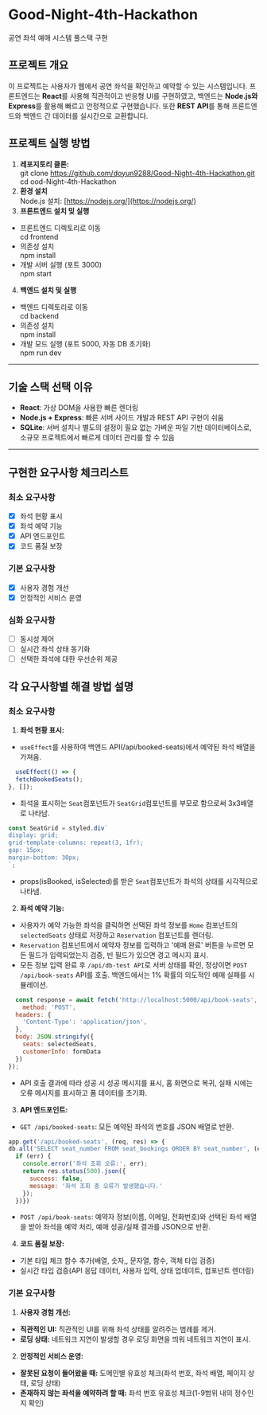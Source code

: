 # Good-Night-4th-Hackathon

공연 좌석 예매 시스템 풀스택 구현

## 프로젝트 개요

이 프로젝트는 사용자가 웹에서 공연 좌석을 확인하고 예약할 수 있는 시스템입니다. 프론트엔드는 **React**를 사용해 직관적이고 반응형 UI를 구현하였고, 백엔드는 **Node.js와 Express**를 활용해 빠르고 안정적으로 구현했습니다. 또한 **REST API**를 통해 프론트엔드와 백엔드 간 데이터를 실시간으로 교환합니다.

## 프로젝트 실행 방법
1. **레포지토리 클론:**  
git clone https://github.com/doyun9288/Good-Night-4th-Hackathon.git  
cd ood-Night-4th-Hackathon
2. **환경 설치**  
Node.js 설치: [https://nodejs.org/](https://nodejs.org/)
3. **프론트엔드 설치 밎 실행**
- 프론트엔드 디렉토리로 이동  
cd frontend
- 의존성 설치  
npm install
- 개발 서버 실행 (포트 3000)  
npm start
4. **백엔드 설치 및 실행**
- 백엔드 디렉토리로 이동  
cd backend
- 의존성 설치  
npm install
- 개발 모드 실행 (포트 5000, 자동 DB 초기화)  
npm run dev

---

## 기술 스택 선택 이유
- **React**: 가상 DOM을 사용한 빠른 렌더링
- **Node.js + Express**: 빠른 서버 사이드 개발과 REST API 구현이 쉬움
- **SQLite**: 서버 설치나 별도의 설정이 필요 없는 가벼운 파일 기반 데이터베이스로, 소규모 프로젝트에서 빠르게 데이터 관리를 할 수 있음

---

## 구현한 요구사항 체크리스트
### 최소 요구사항
- [x] 좌석 현황 표시
- [x] 좌석 예약 기능
- [x] API 엔드포인트
- [x] 코드 품질 보장
### 기본 요구사항
- [x] 사용자 경험 개선
- [x] 안정적인 서비스 운영
### 심화 요구사항
- [ ] 동시성 제어
- [ ] 실시간 좌석 상태 동기화
- [ ] 선택한 좌석에 대한 우선순위 제공

## 각 요구사항별 해결 방법 설명
### 최소 요구사항
1. **좌석 현황 표시:**
  - `useEffect`를 사용하여 백엔드 API(/api/booked-seats)에서 예약된 좌석 배열을 가져옴.
  ``` javascript
    useEffect(() => {
    fetchBookedSeats();
  }, []);
  ```
  - 좌석을 표시하는 `Seat`컴포넌트가 `SeatGrid`컴포넌트를 부모로 함으로써 3x3배열로 나타남.
  ``` javascript
  const SeatGrid = styled.div`
  display: grid;
  grid-template-columns: repeat(3, 1fr);
  gap: 15px;
  margin-bottom: 30px;
  `;
  ```
  - props(isBooked, isSelected)를 받은 `Seat`컴포넌트가 좌석의 상태를 시각적으로 나타냄.
2. **좌석 예약 기능:**
  - 사용자가 예약 가능한 좌석을 클릭하면 선택된 좌석 정보를 `Home` 컴포넌트의 `selectedSeats` 상태로 저장하고 `Reservation` 컴포넌트를 렌더링.
  - `Reservation` 컴포넌트에서 예약자 정보를 입력하고 '예매 완료' 버튼을 누르면 모든 필드가 입력되었는지 검증, 빈 필드가 있으면 경고 메시지 표시.
  - 모든 정보 입력 완료 후 `/api/db-test API`로 서버 상태를 확인, 정상이면 `POST /api/book-seats` API를 호출. 백엔드에서는 1% 확률의 의도적인 예매 실패를 시뮬레이션.
  ``` javascript
    const response = await fetch('http://localhost:5000/api/book-seats', {
      method: 'POST',
    headers: {
      'Content-Type': 'application/json',
    },
    body: JSON.stringify({
      seats: selectedSeats,
      customerInfo: formData
    })
  });
  ```
  - API 호출 결과에 따라 성공 시 성공 메시지를 표시, 홈 화면으로 복귀, 실패 시에는 오류 메시지를 표시하고 폼 데이터를 초기화.
3. **API 엔드포인트:**
  - `GET /api/booked-seats`: 모든 예약된 좌석의 번호를 JSON 배열로 반환.
  ``` javascript
  app.get('/api/booked-seats', (req, res) => {
  db.all('SELECT seat_number FROM seat_bookings ORDER BY seat_number', (err, rows) => {
    if (err) {
      console.error('좌석 조회 오류:', err);
      return res.status(500).json({
        success: false,
        message: '좌석 조회 중 오류가 발생했습니다.'
      });
    })})
  ```
  - `POST /api/book-seats`: 예약자 정보(이름, 이메일, 전화번호)와 선택된 좌석 배열을 받아 좌석을 예약 처리, 예매 성공/실패 결과를 JSON으로 반환.
4. **코드 품질 보장:**
  - 기본 타입 체크 함수 추가(배열, 숫자,, 문자열, 함수, 객체 타입 검증)
  - 실시간 타입 검증(API 응답 데이터, 사용자 입력, 상태 업데이트, 컴포넌트 렌더링)

### 기본 요구사항
1. **사용자 경험 개선:**
- **직관적인 UI:** 직관적인 UI를 위해 좌석 상태를 알려주는 범례를 제거.
- **로딩 상태:** 네트워크 지연이 발생할 경우 로딩 화면을 띄워 네트워크 지연이 표시.
2. **안정적인 서비스 운영:**
- **잘못된 요청이 들어왔을 때:** 도메인별 유효성 체크(좌석 번호, 좌석 배열, 페이지 상태, 로딩 상태)
- **존재하지 않는 좌석을 예약하려 할 때:** 좌석 번호 유효성 체크(1-9범위 내의 정수인지 확인)

